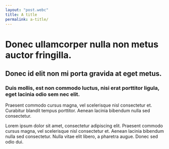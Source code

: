 ```yaml
---
layout: "post.webc"
title: A title
permalink: a-title/
---
```


# Donec ullamcorper nulla non metus auctor fringilla.

## Donec id elit non mi porta gravida at eget metus.

### Duis mollis, est non commodo luctus, nisi erat porttitor ligula, eget lacinia odio sem nec elit.

Praesent commodo cursus magna, vel scelerisque nisl consectetur et. Curabitur blandit tempus porttitor. Aenean lacinia bibendum nulla sed consectetur.

Lorem ipsum dolor sit amet, consectetur adipiscing elit. Praesent commodo cursus magna, vel scelerisque nisl consectetur et. Aenean lacinia bibendum nulla sed consectetur. Nulla vitae elit libero, a pharetra augue. Donec sed odio dui.